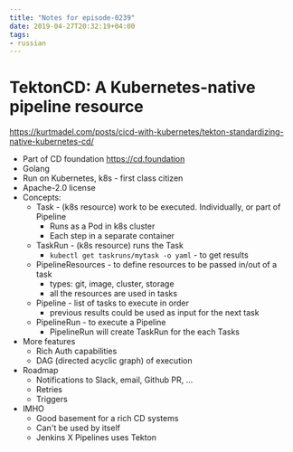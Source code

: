 ```yaml
---
title: "Notes for episode-0239"
date: 2019-04-27T20:32:19+04:00
tags:
- russian
---
```


# TektonCD: A Kubernetes-native pipeline resource
https://kurtmadel.com/posts/cicd-with-kubernetes/tekton-standardizing-native-kubernetes-cd/

- Part of CD foundation https://cd.foundation
- Golang
- Run on Kubernetes, k8s - first class citizen
- Apache-2.0 license
- Concepts:
  - Task - (k8s resource) work to be executed. Individually, or part of Pipeline
    - Runs as a Pod in k8s cluster
    - Each step in a separate container
  - TaskRun - (k8s resource) runs the Task
    - `kubectl get taskruns/mytask -o yaml` - to get results
  - PipelineResources - to define resources to be passed in/out of a task
    - types: git, image, cluster, storage
    - all the resources are used in tasks
  - Pipeline - list of tasks to execute in order
    - previous results could be used as input for the next task
  - PipelineRun - to execute a Pipeline
    - PipelineRun will create TaskRun for the each Tasks
- More features
  - Rich Auth capabilities
  - DAG (directed acyclic graph) of execution
- Roadmap
  - Notifications to Slack, email, Github PR, ...
  - Retries
  - Triggers
- IMHO
  - Good basement for a rich CD systems
  - Can't be used by itself
  - Jenkins X Pipelines uses Tekton

